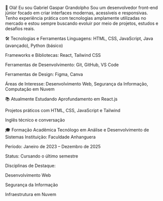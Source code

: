 👋 Olá! Eu sou Gabriel Gaspar Grandolpho
Sou um desenvolvedor front-end júnior focado em criar interfaces modernas, acessíveis e responsivas. Tenho experiência prática com tecnologias amplamente utilizadas no mercado e estou sempre buscando evoluir por meio de projetos, estudos e desafios reais.

🛠️ Tecnologias e Ferramentas
Linguagens: HTML, CSS, JavaScript, Java (avançado), Python (básico)

Frameworks e Bibliotecas: React, Tailwind CSS

Ferramentas de Desenvolvimento: Git, GitHub, VS Code

Ferramentas de Design: Figma, Canva

Áreas de Interesse: Desenvolvimento Web, Segurança da Informação, Computação em Nuvem

📚 Atualmente Estudando
Aprofundamento em React.js

Projetos práticos com HTML, CSS, JavaScript e Tailwind

Inglês técnico e conversação

🎓 Formação Acadêmica
Tecnólogo em Análise e Desenvolvimento de Sistemas
Instituição: Faculdade Anhanguera

Período: Janeiro de 2023 – Dezembro de 2025

Status: Cursando o último semestre

Disciplinas de Destaque:

Desenvolvimento Web

Segurança da Informação

Infraestrutura em Nuvem
